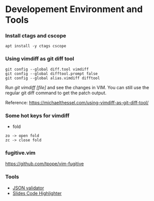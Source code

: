 # Developement Environment and Tools

### Install ctags and cscope
```
apt install -y ctags cscope
```

### Using vimdiff as git diff tool
```
git config --global diff.tool vimdiff
git config --global difftool.prompt false
git config --global alias.vimdiff difftool
```

Run *git vimdiff [file]* and see the changes in VIM.
You can still use the regular git diff command to get the patch output.

Reference: https://michaelthessel.com/using-vimdiff-as-git-diff-tool/


### Some hot keys for vimdiff
- fold
```
zo -> open fold
zc -> close fold
```
### fugitive.vim
https://github.com/tpope/vim-fugitive


### Tools
- [JSON validator](https://jsonformatter.curiousconcept.com/)
- [Slides Code Highlighter](https://romannurik.github.io/SlidesCodeHighlighter/)

